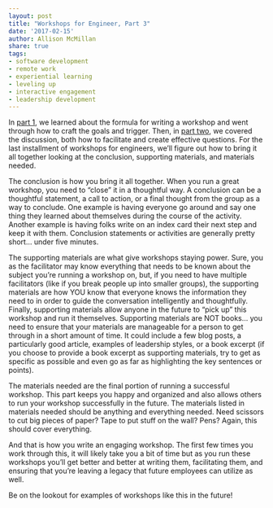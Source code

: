 ```yaml
---
layout: post
title: "Workshops for Engineer, Part 3"
date: '2017-02-15'
author: Allison McMillan
share: true
tags:
- software development
- remote work
- experiential learning
- leveling up
- interactive engagement
- leadership development
---
```


In [part 1](), we learned about the formula for writing a workshop and went through how to craft the goals and trigger. Then, in [part two](), we covered the discussion, both how to facilitate and create effective questions. For the last installment of workshops for engineers, we’ll figure out how to bring it all together looking at the conclusion, supporting materials, and materials needed.

The conclusion is how you bring it all together. When you run a great workshop, you need to “close” it in a thoughtful way. A conclusion can be a thoughtful statement, a call to action, or a final thought from the group as a way to conclude. One example is having everyone go around and say one thing they learned about themselves during the course of the activity. Another example is having folks write on an index card their next step and keep it with them. Conclusion statements or activities are generally pretty short… under five minutes.

The supporting materials are what give workshops staying power. Sure, you as the facilitator may know everything that needs to be known about the subject you’re running a workshop on, but, if you need to have multiple facilitators (like if you break people up into smaller groups), the supporting materials are how YOU know that everyone knows the information they need to in order to guide the conversation intelligently and thoughtfully. Finally, supporting materials allow anyone in the future to “pick up” this workshop and run it themselves. Supporting materials are NOT books… you need to ensure that your materials are manageable for a person to get through in a short amount of time. It could include a few blog posts, a particularly good article, examples of leadership styles, or a book excerpt (if you choose to provide a book excerpt as supporting materials, try to get as specific as possible and even go as far as highlighting the key sentences or points).

The materials needed are the final portion of running a successful workshop. This part keeps you happy and organized and also allows others to run your workshop successfully in the future. The materials listed in materials needed should be anything and everything needed. Need scissors to cut big pieces of paper? Tape to put stuff on the wall? Pens? Again, this should cover everything.

And that is how you write an engaging workshop. The first few times you work through this, it will likely take you a bit of time but as you run these workshops you’ll get better and better at writing them, facilitating them, and ensuring that you’re leaving a legacy that future employees can utilize as well.

Be on the lookout for examples of workshops like this in the future!
